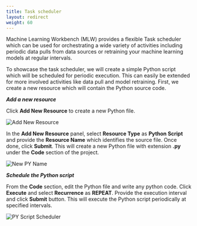 ```yaml
---
title: Task scheduler
layout: redirect
weight: 60
---
```


Machine Learning Workbench (MLW) provides a flexible Task scheduler which can be used for orchestrating a wide variety of activities including periodic data pulls from data sources or retraining your machine learning models at regular intervals.

To showcase the task scheduler, we will create a simple Python script which will be scheduled for periodic execution. This can easily be extended for more involved activities like data pull and model retraining. First, we create a new resource which will contain the Python source code.

***Add a new resource***

Click **Add New Resource** to create a new Python file.

![Add New Resource](/images/zementis/mlw-app-resource-add-new.png)

In the **Add New Resource** panel, select **Resource Type** as **Python Script** and provide the **Resource Name** which identifies the source file. Once done, click **Submit**. This will create a new Python file with extension **.py** under the **Code** section of the project.

![New PY Name](/images/zementis/mlw-app-resource-add-py.png)

***Schedule the Python script***

From the **Code** section, edit the Python file and write any python code. Click **Execute** and select **Recurrence** as **REPEAT**. Provide the execution interval and click **Submit** button. This will execute the Python script periodically at specified intervals.

![PY Script Scheduler](/images/zementis/mlw-app-sch.png)

